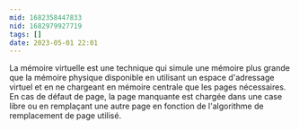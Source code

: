 ```yaml
---
mid: 1682358447833
nid: 1682979927719
tags: []
date: 2023-05-01 22:01
---
```

La mémoire virtuelle est une technique qui simule une mémoire plus grande que la mémoire physique disponible en utilisant un espace d'adressage virtuel et en ne chargeant en mémoire centrale que les pages nécessaires. En cas de défaut de page, la page manquante est chargée dans une case libre ou en remplaçant une autre page en fonction de l'algorithme de remplacement de page utilisé.

